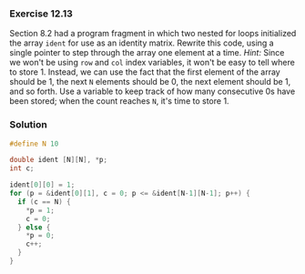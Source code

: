 ### Exercise 12.13
Section 8.2 had a program fragment in which two nested for loops initialized the array `ident` for use as an identity matrix. Rewrite this code, using a single pointer to step through the array one element at a time. *Hint:* Since we won't be using `row` and `col` index variables, it won't be easy to tell where to store 1. Instead, we can use the fact that the first element of the array should be 1, the next `N` elements should be 0, the next element should be 1, and so forth. Use a variable to keep track of how many consecutive 0s have been stored; when the count reaches `N`, it's time to store 1.


### Solution
```c
#define N 10

double ident [N][N], *p;
int c;

ident[0][0] = 1;
for (p = &ident[0][1], c = 0; p <= &ident[N-1][N-1]; p++) {
  if (c == N) {
    *p = 1;
    c = 0;
  } else {
    *p = 0;
    c++;
  }
}
```
